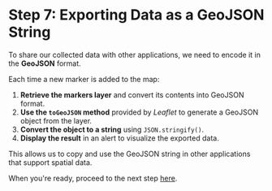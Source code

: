 # Step 7: Exporting Data as a GeoJSON String  

To share our collected data with other applications, we need to encode it in the **GeoJSON** format.

Each time a new marker is added to the map:

1. **Retrieve the markers layer** and convert its contents into GeoJSON format.  
2. **Use the `toGeoJSON` method** provided by *Leaflet* to generate a GeoJSON object from the layer.  
3. **Convert the object to a string** using `JSON.stringify()`.  
4. **Display the result** in an alert to visualize the exported data.  

This allows us to copy and use the GeoJSON string in other applications that support spatial data.  

When you're ready, proceed to the next step [here](https://github.com/AugustoCiuffoletti/leafletExercise2025/tree/step-8).  
